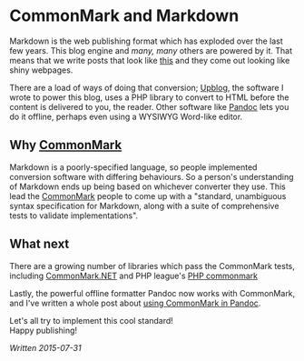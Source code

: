 # CommonMark and Markdown

Markdown is the web publishing format which has exploded over the last few years. This blog engine and *many, many* others are powered by it. That means that we write posts that look like [this](./posts/commonmark-and-markdown.md) and they come out looking like shiny webpages.

There are a load of ways of doing that conversion; [Upblog](./about-upblog), the software I wrote to power this blog, uses a PHP library to convert to HTML before the content is delivered to you, the reader. Other software like [Pandoc](./using-commonmark-in-pandoc) lets you do it offline, perhaps even using a WYSIWYG Word-like editor.

## Why [CommonMark][1]

Markdown is a poorly-specified language, so people implemented conversion software with differing behaviours. So a person's understanding of Markdown ends up being based on whichever converter they use. This lead the [CommonMark][1] people to come up with a "standard, unambiguous syntax specification for Markdown, along with a suite of comprehensive tests to validate implementations". 

## What next

There are a growing number of libraries which pass the CommonMark tests, including [CommonMark.NET](https://github.com/Knagis/CommonMark.NET/) and PHP league's [PHP commonmark](https://github.com/thephpleague/commonmark)

Lastly, the powerful offline formatter Pandoc now works with CommonMark, and I've written a whole post about [using CommonMark in Pandoc](./using-commonmark-in-pandoc).

Let's all try to implement this cool standard!  
Happy publishing!

*Written 2015-07-31*

[1]: http://commonmark.org
